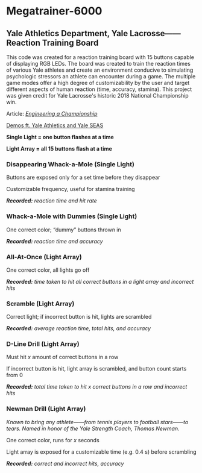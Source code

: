 # Megatrainer-6000

## Yale Athletics Department, Yale Lacrosse——Reaction Training Board

This code was created for a reaction training board with 15 buttons capable of displaying RGB LEDs.
The board was created to train the reaction times of various Yale athletes and create an environment conducive to simulating psychologic stressors an athlete can encounter during a game.
The multiple game modes offer a high degree of customizability by the user and target different aspects of human reaction (time, accuracy, stamina).
This project was given credit for Yale Lacrosse's historic 2018 National Championship win.

Article: [*Engineering a Championship*](https://news.yale.edu/2018/12/07/engineering-championship)

[Demos ft. Yale Athletics and Yale SEAS](https://drive.google.com/open?id=1kIcDlqelc1zpJhlsuj2p-aEHg2j-pehl)



**Single Light = one button flashes at a time**

**Light Array = all 15 buttons flash at a time**

### Disappearing Whack-a-Mole (Single Light)
Buttons are exposed only for a set time before they disappear

Customizable frequency, useful for stamina training

_**Recorded:** reaction time and hit rate_

### Whack-a-Mole with Dummies (Single Light)
One correct color; “dummy” buttons thrown in

_**Recorded:** reaction time and accuracy_

### All-At-Once (Light Array)
One correct color, all lights go off

_**Recorded:** time taken to hit all correct buttons in a light array and incorrect hits_

### Scramble (Light Array)
Correct light; if incorrect button is hit, lights are scrambled

_**Recorded:** average reaction time, total hits, and accuracy_

### D-Line Drill (Light Array)
Must hit *x* amount of correct buttons in a row

If incorrect button is hit, light array is scrambled, and button count starts from 0

_**Recorded:** total time taken to hit x correct buttons in a row and incorrect hits_

### Newman Drill (Light Array)
*Known to bring any athlete——from tennis players to football stars——to tears. Named in honor of the Yale Strength Coach, Thomas Newman.*

One correct color, runs for *x* seconds

Light array is exposed for a customizable time (e.g. 0.4 s) before scrambling

_**Recorded:** correct and incorrect hits, accuracy_
